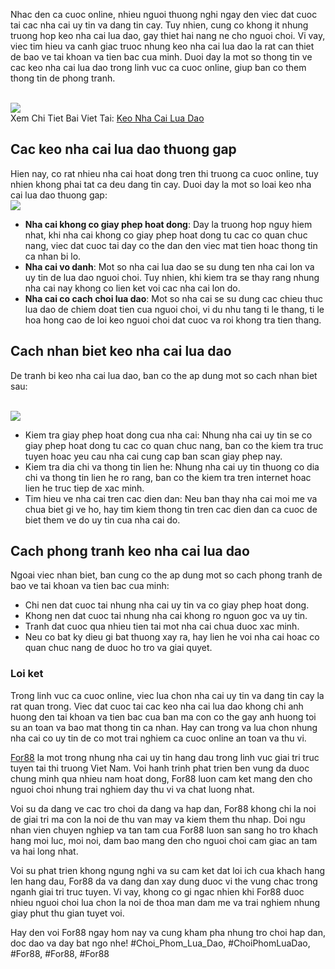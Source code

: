 <p>Nhac den ca cuoc online, nhieu nguoi thuong nghi ngay den viec dat cuoc tai cac nha cai uy tin va dang tin cay. Tuy nhien, cung co khong it nhung truong hop keo nha cai lua dao, gay thiet hai nang ne cho nguoi choi. Vi vay, viec tim hieu va canh giac truoc nhung keo nha cai lua dao la rat can thiet de bao ve tai khoan va tien bac cua minh. Duoi day la mot so thong tin ve cac keo nha cai lua dao trong linh vuc ca cuoc online, giup ban co them thong tin de phong tranh.</p><br><img src="https://for88z.co.uk/wp-content/uploads/2025/02/dau-hieu-nhan-biet-keo-nha-cai-lua-dao.jpg"></br>
Xem Chi Tiet Bai Viet Tai: <a href="https://for88z.co.uk/keo-nha-cai-lua-dao/">Keo Nha Cai Lua Dao</a><h2>Cac keo nha cai lua dao thuong gap</h2><p>Hien nay, co rat nhieu nha cai hoat dong tren thi truong ca cuoc online, tuy nhien khong phai tat ca deu dang tin cay. Duoi day la mot so loai keo nha cai lua dao thuong gap:<br><img src="https://for88z.co.uk/wp-content/uploads/2025/02/logo.png"></br><ul>
<li><strong>Nha cai khong co giay phep hoat dong</strong>: Day la truong hop nguy hiem nhat, khi nha cai khong co giay phep hoat dong tu cac co quan chuc nang, viec dat cuoc tai day co the dan den viec mat tien hoac thong tin ca nhan bi lo.</li>
<li><strong>Nha cai vo danh</strong>: Mot so nha cai lua dao se su dung ten nha cai lon va uy tin de lua dao nguoi choi. Tuy nhien, khi kiem tra se thay rang nhung nha cai nay khong co lien ket voi cac nha cai lon do.</li>
<li><strong>Nha cai co cach choi lua dao</strong>: Mot so nha cai se su dung cac chieu thuc lua dao de chiem doat tien cua nguoi choi, vi du nhu tang ti le thang, ti le hoa hong cao de loi keo nguoi choi dat cuoc va roi khong tra tien thang.</li>
</ul><h2>Cach nhan biet keo nha cai lua dao</h2><p>De tranh bi keo nha cai lua dao, ban co the ap dung mot so cach nhan biet sau:</p><br><img src="https://for88z.co.uk/wp-content/uploads/2025/02/logo.png"></br><ul>
<li>Kiem tra giay phep hoat dong cua nha cai: Nhung nha cai uy tin se co giay phep hoat dong tu cac co quan chuc nang, ban co the kiem tra truc tuyen hoac yeu cau nha cai cung cap ban scan giay phep nay.</li>
<li>Kiem tra dia chi va thong tin lien he: Nhung nha cai uy tin thuong co dia chi va thong tin lien he ro rang, ban co the kiem tra tren internet hoac lien he truc tiep de xac minh.</li>
<li>Tim hieu ve nha cai tren cac dien dan: Neu ban thay nha cai moi me va chua biet gi ve ho, hay tim kiem thong tin tren cac dien dan ca cuoc de biet them ve do uy tin cua nha cai do.</li>
</ul><h2>Cach phong tranh keo nha cai lua dao</h2><p>Ngoai viec nhan biet, ban cung co the ap dung mot so cach phong tranh de bao ve tai khoan va tien bac cua minh:<ul>
<li>Chi nen dat cuoc tai nhung nha cai uy tin va co giay phep hoat dong.</li>
<li>Khong nen dat cuoc tai nhung nha cai khong ro nguon goc va uy tin.</li>
<li>Tranh dat cuoc qua nhieu tien tai mot nha cai chua duoc xac minh.</li>
<li>Neu co bat ky dieu gi bat thuong xay ra, hay lien he voi nha cai hoac co quan chuc nang de duoc ho tro va giai quyet.</li>
</ul><h3>Loi ket</h3><p>Trong linh vuc ca cuoc online, viec lua chon nha cai uy tin va dang tin cay la rat quan trong. Viec dat cuoc tai cac keo nha cai lua dao khong chi anh huong den tai khoan va tien bac cua ban ma con co the gay anh huong toi su an toan va bao mat thong tin ca nhan. Hay can trong va lua chon nhung nha cai co uy tin de co mot trai nghiem ca cuoc online an toan va thu vi.</p><p><a href="https://for88z.co.uk/">For88</a> la mot trong nhung nha cai uy tin hang dau trong linh vuc giai tri truc tuyen tai thi truong Viet Nam. Voi hanh trinh phat trien ben vung da duoc chung minh qua nhieu nam hoat dong, For88 luon cam ket mang den cho nguoi choi nhung trai nghiem day thu vi va chat luong nhat.

Voi su da dang ve cac tro choi da dang va hap dan, For88 khong chi la noi de giai tri ma con la noi de thu van may va kiem them thu nhap. Doi ngu nhan vien chuyen nghiep va tan tam cua For88 luon san sang ho tro khach hang moi luc, moi noi, dam bao mang den cho nguoi choi cam giac an tam va hai long nhat.

Voi su phat trien khong ngung nghi va su cam ket dat loi ich cua khach hang len hang dau, For88 da va dang dan xay dung duoc vi the vung chac trong nganh giai tri truc tuyen. Vi vay, khong co gi ngac nhien khi For88 duoc nhieu nguoi choi lua chon la noi de thoa man dam me va trai nghiem nhung giay phut thu gian tuyet voi.

Hay den voi For88 ngay hom nay va cung kham pha nhung tro choi hap dan, doc dao va day bat ngo nhe!
#Choi_Phom_Lua_Dao, #ChoiPhomLuaDao, #For88, #For88, #For88
